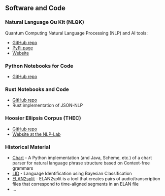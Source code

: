 ## Software and Code

### Natural Language Qu Kit (NLQK)

Quantum Computing Natural Language Processing (NLP) and AI tools:

- [GitHub repo](https://github.com/dcavar/nlqk)
- [PyPi page](https://pypi.org/project/nlqk/)
- [Website](https://nlqk.ai/)


### Python Notebooks for Code

- [GitHub repo](https://github.com/dcavar/python-tutorial-notebooks)


### Rust Notebooks and Code

- [GitHub repo](https://github.com/dcavar/rust-tutorial-notebooks)
- Rust implementation of JSON-NLP


### Hoosier Ellipsis Corpus (THEC)

- [GitHub repo](https://github.com/dcavar/hoosierellipsiscorpus)
- [Website at the NLP-Lab](https://nlp-lab.org/ellipsis/)



### Historical Material

- [Chart](/Charty/) - A Python implementation (and Java, Scheme, etc.) of a chart parser for natural language phrase structure based on Context-free grammars
- [LID](/LID/) - Language Identification using Bayesian Classification
- [ELAN2split](https://github.com/dcavar/ELAN2split) - ELAN2split is a tool that creates pairs of audio/transcription files that correspond to time-aligned segments in an ELAN file
- ...
